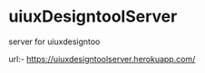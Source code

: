# uiuxDesigntoolServer
server for  uiuxdesigntoo

url:- https://uiuxdesigntoolserver.herokuapp.com/
